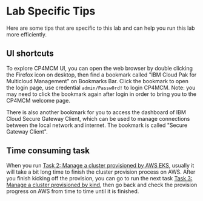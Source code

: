 # Lab Specific Tips

Here are some tips that are specific to this lab and can help you run this lab more efficiently.

## UI shortcuts

To explore CP4MCM UI, you can open the web browser by double clicking the Firefox icon on desktop, then find
a bookmark called "IBM Cloud Pak for Multicloud Management" on Bookmarks Bar. Click the bookmark to open the
login page, use credential `admin/Passw0rd!` to login CP4MCM. Note: you may need to click the bookmark again
after login in order to bring you to the CP4MCM welcome page.

There is also another bookmark for you to access the dashboard of IBM Cloud Secure Gateway Client, which can
be used to manage connections between the local network and internet. The bookmark is called "Secure Gateway
Client".

## Time consuming task

When you run [Task 2: Manage a cluster provisioned by AWS EKS](docs/task2/), usually it will take a bit long time to finish
the cluster provision process on AWS. After you finish kicking off the provision, you can go to run the next
task [Task 3: Manage a cluster provisioned by kind](docs/task3/), then go back and check the provision progress on AWS from
time to time until it is finished.

